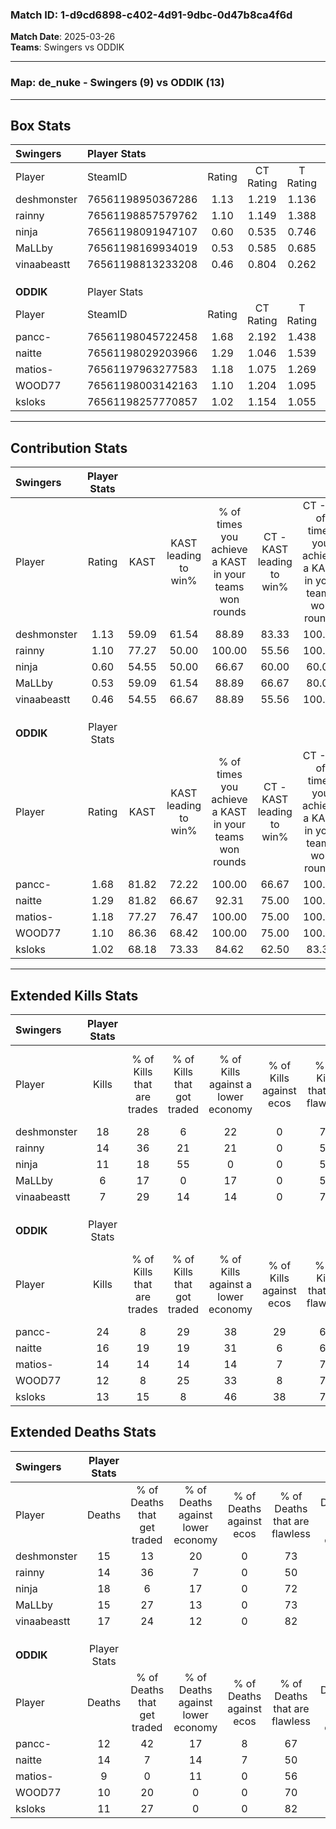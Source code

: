 ### Match ID: 1-d9cd6898-c402-4d91-9dbc-0d47b8ca4f6d  
**Match Date**: 2025-03-26  
**Teams**: Swingers vs ODDIK  

---  

### **Map**: de_nuke - Swingers (9) vs ODDIK (13)  
---  

## Box Stats  

| **Swingers** | Player Stats      |        |           |          |       |       |       |         |        |      |     |
| :- | :- | :-: | :-: | :-: | :-: | :-: | :-: | :-: | :-: | :-: | :-: |
| Player       | SteamID           | Rating | CT Rating | T Rating | KAST  |  ADR  | Kills | Assists | Deaths | K/D  | HS% |
| deshmonster  | 76561198950367286 |  1.13  |   1.219   |  1.136   | 59.09 | 88.4  |  18   |    3    |   15   | 1.20 | 44  |
| rainny       | 76561198857579762 |  1.10  |   1.149   |  1.388   | 77.27 | 72.2  |  14   |    8    |   14   | 1.00 | 42  |
| ninja        | 76561198091947107 |  0.60  |   0.535   |  0.746   | 54.55 | 39.4  |  11   |    3    |   18   | 0.61 | 45  |
| MaLLby       | 76561198169934019 |  0.53  |   0.585   |  0.685   | 59.09 | 47.0  |   6   |    4    |   15   | 0.40 | 33  |
| vinaabeastt  | 76561198813233208 |  0.46  |   0.804   |  0.262   | 54.55 | 37.0  |   7   |    4    |   17   | 0.41 | 71  |
|              |                   |        |           |          |       |       |       |         |        |      |     |
|              |                   |        |           |          |       |       |       |         |        |      |     |
|              |                   |        |           |          |       |       |       |         |        |      |     |
| **ODDIK**    | Player Stats      |        |           |          |       |       |       |         |        |      |     |
| Player       | SteamID           | Rating | CT Rating | T Rating | KAST  |  ADR  | Kills | Assists | Deaths | K/D  | HS% |
| pancc-       | 76561198045722458 |  1.68  |   2.192   |  1.438   | 81.82 | 106.7 |  24   |    7    |   12   | 2.00 | 54  |
| naitte       | 76561198029203966 |  1.29  |   1.046   |  1.539   | 81.82 | 91.7  |  16   |   10    |   14   | 1.14 | 68  |
| matios-      | 76561197963277583 |  1.18  |   1.075   |  1.269   | 77.27 | 67.3  |  14   |    1    |   9    | 1.56 | 71  |
| WOOD77       | 76561198003142163 |  1.10  |   1.204   |  1.095   | 86.36 | 51.8  |  12   |    2    |   10   | 1.20 | 41  |
| ksloks       | 76561198257770857 |  1.02  |   1.154   |  1.055   | 68.18 | 61.8  |  13   |    5    |   11   | 1.18 | 53  |
---  

## Contribution Stats  

| **Swingers** | Player Stats |       |                      |                                                        |                           |                                                             |                          |                                                            |
| :- | :-: | :-: | :-: | :-: | :-: | :-: | :-: | :-: |
| Player       |    Rating    | KAST  | KAST leading to win% | % of times you achieve a KAST in your teams won rounds | CT - KAST leading to win% | CT - % of times you achieve a KAST in your teams won rounds | T - KAST leading to win% | T - % of times you achieve a KAST in your teams won rounds |
| deshmonster  |     1.13     | 59.09 |        61.54         |                         88.89                          |           83.33           |                           100.00                            |          42.86           |                           75.00                            |
| rainny       |     1.10     | 77.27 |        50.00         |                         100.00                         |           55.56           |                           100.00                            |          44.44           |                           100.00                           |
| ninja        |     0.60     | 54.55 |        50.00         |                         66.67                          |           60.00           |                            60.00                            |          42.86           |                           75.00                            |
| MaLLby       |     0.53     | 59.09 |        61.54         |                         88.89                          |           66.67           |                            80.00                            |          57.14           |                           100.00                           |
| vinaabeastt  |     0.46     | 54.55 |        66.67         |                         88.89                          |           55.56           |                           100.00                            |          100.00          |                           75.00                            |
|              |              |       |                      |                                                        |                           |                                                             |                          |                                                            |
|              |              |       |                      |                                                        |                           |                                                             |                          |                                                            |
|              |              |       |                      |                                                        |                           |                                                             |                          |                                                            |
| **ODDIK**    | Player Stats |       |                      |                                                        |                           |                                                             |                          |                                                            |
| Player       |    Rating    | KAST  | KAST leading to win% | % of times you achieve a KAST in your teams won rounds | CT - KAST leading to win% | CT - % of times you achieve a KAST in your teams won rounds | T - KAST leading to win% | T - % of times you achieve a KAST in your teams won rounds |
| pancc-       |     1.68     | 81.82 |        72.22         |                         100.00                         |           66.67           |                           100.00                            |          77.78           |                           100.00                           |
| naitte       |     1.29     | 81.82 |        66.67         |                         92.31                          |           75.00           |                           100.00                            |          60.00           |                           85.71                            |
| matios-      |     1.18     | 77.27 |        76.47         |                         100.00                         |           75.00           |                           100.00                            |          77.78           |                           100.00                           |
| WOOD77       |     1.10     | 86.36 |        68.42         |                         100.00                         |           75.00           |                           100.00                            |          63.64           |                           100.00                           |
| ksloks       |     1.02     | 68.18 |        73.33         |                         84.62                          |           62.50           |                            83.33                            |          85.71           |                           85.71                            |
---  

## Extended Kills Stats  

| **Swingers** | Player Stats |                            |                            |                                    |                         |                              |                                 |                                       |                    |           |
| :- | :-: | :-: | :-: | :-: | :-: | :-: | :-: | :-: | :-: | :-: |
| Player       |    Kills     | % of Kills that are trades | % of Kills that got traded | % of Kills against a lower economy | % of Kills against ecos | % of Kills that are flawless | % of Kills that are close duels | % of Kills that are assisted by flash | Pistol Round Kills | AWP Kills |
| deshmonster  |      18      |             28             |             6              |                 22                 |            0            |              72              |                0                |                   0                   |         2          |     6     |
| rainny       |      14      |             36             |             21             |                 21                 |            0            |              57              |                0                |                   7                   |         2          |     0     |
| ninja        |      11      |             18             |             55             |                 0                  |            0            |              55              |                9                |                   9                   |         0          |     0     |
| MaLLby       |      6       |             17             |             0              |                 17                 |            0            |              50              |               17                |                   0                   |         1          |     0     |
| vinaabeastt  |      7       |             29             |             14             |                 14                 |            0            |              71              |                0                |                  29                   |         0          |     0     |
|              |              |                            |                            |                                    |                         |                              |                                 |                                       |                    |           |
|              |              |                            |                            |                                    |                         |                              |                                 |                                       |                    |           |
|              |              |                            |                            |                                    |                         |                              |                                 |                                       |                    |           |
| **ODDIK**    | Player Stats |                            |                            |                                    |                         |                              |                                 |                                       |                    |           |
| Player       |    Kills     | % of Kills that are trades | % of Kills that got traded | % of Kills against a lower economy | % of Kills against ecos | % of Kills that are flawless | % of Kills that are close duels | % of Kills that are assisted by flash | Pistol Round Kills | AWP Kills |
| pancc-       |      24      |             8              |             29             |                 38                 |           29            |              63              |               17                |                   4                   |         3          |     0     |
| naitte       |      16      |             19             |             19             |                 31                 |            6            |              69              |                0                |                   6                   |         2          |     0     |
| matios-      |      14      |             14             |             14             |                 14                 |            7            |              79              |                0                |                   0                   |         1          |     0     |
| WOOD77       |      12      |             8              |             25             |                 33                 |            8            |              75              |                0                |                   0                   |         0          |     4     |
| ksloks       |      13      |             15             |             8              |                 46                 |           38            |              77              |                8                |                   0                   |         1          |     0     |
## Extended Deaths Stats  

| **Swingers** | Player Stats |                             |                                   |                          |                               |                            |                           |               |
| :- | :-: | :-: | :-: | :-: | :-: | :-: | :-: | :-: |
| Player       |    Deaths    | % of Deaths that get traded | % of Deaths against lower economy | % of Deaths against ecos | % of Deaths that are flawless | % of Deaths that are close | % of Deaths while blinded | Deaths to AWP |
| deshmonster  |      15      |             13              |                20                 |            0             |              73               |             13             |             0             |       1       |
| rainny       |      14      |             36              |                 7                 |            0             |              50               |             7              |             0             |       0       |
| ninja        |      18      |              6              |                17                 |            0             |              72               |             0              |             6             |       1       |
| MaLLby       |      15      |             27              |                13                 |            0             |              73               |             13             |             7             |       0       |
| vinaabeastt  |      17      |             24              |                12                 |            0             |              82               |             0              |             0             |       2       |
|              |              |                             |                                   |                          |                               |                            |                           |               |
|              |              |                             |                                   |                          |                               |                            |                           |               |
|              |              |                             |                                   |                          |                               |                            |                           |               |
| **ODDIK**    | Player Stats |                             |                                   |                          |                               |                            |                           |               |
| Player       |    Deaths    | % of Deaths that get traded | % of Deaths against lower economy | % of Deaths against ecos | % of Deaths that are flawless | % of Deaths that are close | % of Deaths while blinded | Deaths to AWP |
| pancc-       |      12      |             42              |                17                 |            8             |              67               |             0              |             0             |       0       |
| naitte       |      14      |              7              |                14                 |            7             |              50               |             7              |             7             |       2       |
| matios-      |      9       |              0              |                11                 |            0             |              56               |             0              |            11             |       1       |
| WOOD77       |      10      |             20              |                 0                 |            0             |              70               |             0              |            10             |       1       |
| ksloks       |      11      |             27              |                 0                 |            0             |              82               |             9              |             9             |       2       |
